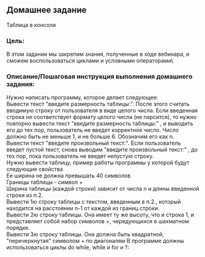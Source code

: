 ## Домашнее задание
Таблица в консоли

### Цель:
В этом задании мы закрепим знания, полученные в ходе вебинара, и сможем воспользоваться циклами и условными операторами\

### Описание/Пошаговая инструкция выполнения домашнего задания:
Нужно написать программу, которое делает следующее:\
Вывести текст "введите размерность таблицы:". После этого считать вводимую строку от пользователя в виде целого числа. Если введенная строка не соответствует формату целого числа (не парсится), то нужно повторно вывести текст "введите размерность таблицы:" , и выводить его до тех пор, пользователь не введет корректное число. Число должно быть не меньше 1, и не больше 6. Обозначим его как n.\
Вывести текст "введите произвольный текст:". Если пользователь введет пустой текст, снова выводим "введите произвольный текст:" , до тех пор, пока пользователь не введет непустую строку.\
Нужно вывести таблицу, пример работы программы у которой будут следующие свойства\
Ее ширина не должна превышать 40 символов\
Границы таблицы - символ +\
Ширина таблицы (каждой строки) зависит от числа n и длины введенной строки из п.2.\
Вывести 1ю строку таблицы с текстом, введенным в п.2., который находится на расстоянии n-1 от каждой из границ строки.\
Вывести 2ю строку таблицы. Она имеет ту же высоту, что и строка 1, и представляет собой набор символов +, чередующихся в шахматном порядке.\
Вывести 3ю строку таблицы. Она должна быть квадратной, "перечеркнутая" символом + по диагоналям В программе должны использоваться циклы do while, while и for и ?:
